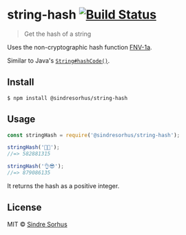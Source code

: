 # string-hash [![Build Status](https://travis-ci.org/sindresorhus/string-hash.svg?branch=master)](https://travis-ci.org/sindresorhus/string-hash)

> Get the hash of a string

Uses the non-cryptographic hash function [FNV-1a](https://github.com/sindresorhus/fnv1a).

Similar to Java's [`String#hashCode()`](https://en.m.wikipedia.org/wiki/Java_hashCode()).


## Install

```
$ npm install @sindresorhus/string-hash
```


## Usage

```js
const stringHash = require('@sindresorhus/string-hash');

stringHash('🦄🌈');
//=> 582881315

stringHash('👌😎');
//=> 879086135
```

It returns the hash as a positive integer.


## License

MIT © [Sindre Sorhus](https://sindresorhus.com)
